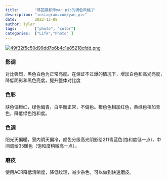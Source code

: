 ```yaml
---
title:       "韩国摄影师yan_pic的调色风格🌈"
description: "instagram.com/yan_pic"
date:        2022-12-08
author: Tyler
tags:        ["photo", "color"]
categories:  ["Life","Photo" ]
---
```

[![49f32f5c50d99dd7b6b4c1e85218cfdd.png](https://s1.imagehub.cc/images/2022/12/26/49f32f5c50d99dd7b6b4c1e85218cfdd.png)](https://www.imagehub.cc/image/euHDA)
### 影调
对比强烈，黑色白色为正常亮度。在保证不过爆的情况下，增加白色和高光亮度，降低阴影和黑色亮度，提升整体对比度
### 色彩
肤色偏橙红，绿色偏青，白平衡正常，不偏色。橙色色相加红色，黄绿色相加青色，降低绿色饱和度。
### 色调
阳光天偏暖，室内阴天偏冷，颜色分级高光阴影给211青蓝色(饱和度低一点)，中间调给35暖色（饱和度稍微高一点）。
### 磨皮
使用ACR降低清晰度，降低纹理，减少杂色，可以做到快速磨皮。